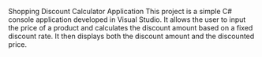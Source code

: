 Shopping Discount Calculator Application
This project is a simple C# console application developed in Visual Studio. 
It allows the user to input the price of a product and calculates the discount 
amount based on a fixed discount rate. It then displays both the discount amount
and the discounted price.

